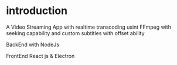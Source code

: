 # introduction

A Video Streaming App with realtime transcoding usint FFmpeg with seeking capability and custom
subtitles with offset ability 

BackEnd with NodeJs

FrontEnd React js & Electron
